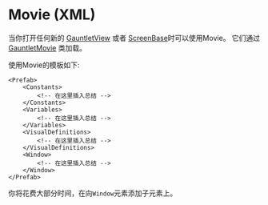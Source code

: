 # Movie \(XML\)

当你打开任何新的 [GauntletView](gauntletview.md) 或者 [ScreenBase](screenbase.md)时可以使用Movie。
它们通过 [GauntletMovie](gauntletmovie.md) 类加载。

使用Movie的模板如下:

```markup
<Prefab>
    <Constants>
        <!-- 在这里插入总结 -->
    </Constants>
    <Variables>
        <!-- 在这里插入总结 -->
    </Variables>
    <VisualDefinitions>
        <!-- 在这里插入总结 -->
    </VisualDefinitions>
    <Window>
        <!-- 在这里插入总结 -->
    </Window>
</Prefab>
```

你将花费大部分时间，在向`Window`元素添加子元素上。
